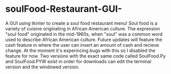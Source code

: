 # soulFood-Restaurant-GUI-
A GUI using tkinter to create a soul food restaurant menu! Soul food is a variety of cuisine originating in African American culture.  The expression "soul food" originated in the mid-1960s, when "soul" was a common word used to describe African American culture. Future updates will feature the cash feature in where the user can insert an amount of cash and recieve change. At the moment it's experincing bugs with this so I disabled the feature for now.  Two versions with the exact same code called SoulFood.Py and SoulFood.PYW exist in order for downloads can edit the terminal version and the windowed version. 

